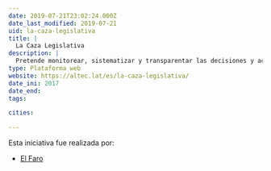 ```yaml
---
date: 2019-07-21T23:02:24.000Z
date_last_modified: 2019-07-21
uid: la-caza-legislativa
title: |
  La Caza Legislativa
description: |
  Pretende monitorear, sistematizar y transparentar las decisiones y acciones del congreso legislativo de El Salvador.
type: Plataforma web
website: https://altec.lat/es/la-caza-legislativa/
date_ini: 2017
date_end: 
tags:

cities: 

---
```


Esta iniciativa fue realizada por:

- [El Faro](/organizaciones/el-faro)
